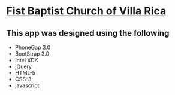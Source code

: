 # [Fist Baptist Church of Villa Rica](www.fbcvr.com)
#####
## This app was designed using the following

* PhoneGap 3.0
* BootStrap 3.0
* Intel XDK
* jQuery
* HTML-5
* CSS-3
* javascript
